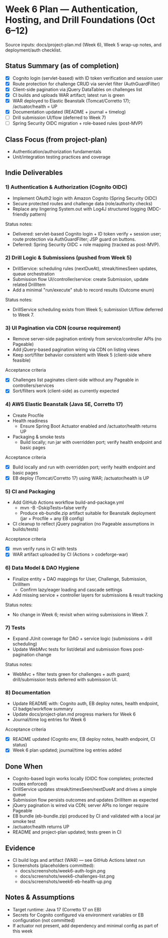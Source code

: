 # Week 6 Plan — Authentication, Hosting, and Drill Foundations (Oct 6–12)

Source inputs: docs/project-plan.md (Week 6), Week 5 wrap-up notes, and deployment/auth checklist.

## Status Summary (as of completion)
- [x] Cognito login (servlet-based) with ID token verification and session user
- [x] Route protection for challenge CRUD via servlet filter (AuthGuardFilter)
- [x] Client-side pagination via jQuery DataTables on challenges list
- [x] CI builds and uploads WAR artifact; latest run is green
- [x] WAR deployed to Elastic Beanstalk (Tomcat/Corretto 17); /actuator/health = UP
- [x] Documentation updated (README + journal + timelog)
- [ ] Drill submission UI/flow (deferred to Week 7)
- [ ] Spring Security OIDC migration + role-based rules (post-MVP)

## Class Focus (from project-plan)
- Authentication/authorization fundamentals
- Unit/integration testing practices and coverage

## Indie Deliverables

### 1) Authentication & Authorization (Cognito OIDC)
- Implement OAuth2 login with Amazon Cognito (Spring Security OIDC)
- Secure protected routes and challenge data (role/authority checks)
- Replace any lingering System.out with Log4J structured logging (MDC-friendly pattern)

Status notes:
- Delivered: servlet-based Cognito login + ID token verify + session user; route protection via AuthGuardFilter; JSP guard on buttons.
- Deferred: Spring Security OIDC + role mapping (tracked as post-MVP).

### 2) Drill Logic & Submissions (pushed from Week 5)
- DrillService: scheduling rules (nextDueAt), streak/timesSeen updates, queue orchestration
- Submission flow UI/controller/service: create Submission, update related DrillItem
- Add a minimal "run/execute" stub to record results (Outcome enum)

Status notes:
- DrillService scheduling exists from Week 5; submission UI/flow deferred to Week 7.

### 3) UI Pagination via CDN (course requirement)
- Remove server-side pagination entirely from service/controller APIs (no Pageable)
- Add jQuery-based pagination wiring via CDN on listing views
- Keep sort/filter behavior consistent with Week 5 (client-side where feasible)

Acceptance criteria
- [x] Challenges list paginates client-side without any Pageable in controllers/services
- [x] Sort/filters work (client-side) as currently expected

### 4) AWS Elastic Beanstalk (Java SE, Corretto 17)
- Create Procfile
- Health readiness
  - Ensure Spring Boot Actuator enabled and /actuator/health returns UP
- Packaging & smoke tests
  - Build locally; run jar with overridden port; verify health endpoint and basic pages

Acceptance criteria
- [x] Build locally and run with overridden port; verify health endpoint and basic pages
- [x] EB deploy (Tomcat/Corretto 17) using WAR; /actuator/health is UP

### 5) CI and Packaging
- Add GitHub Actions workflow build-and-package.yml
  - mvn -B -DskipTests=false verify
  - Produce eb-bundle.zip artifact suitable for Beanstalk deployment (jar + Procfile + any EB config)
- CI cleanup to reflect jQuery pagination (no Pageable assumptions in builds/tests)

Acceptance criteria
- [x] mvn verify runs in CI with tests
- [x] WAR artifact uploaded by CI (Actions > codeforge-war)

### 6) Data Model & DAO Hygiene
- Finalize entity + DAO mappings for User, Challenge, Submission, DrillItem
  - Confirm lazy/eager loading and cascade settings
- Add missing service + controller layers for submissions & result tracking

Status notes:
- No change in Week 6; revisit when wiring submissions in Week 7.

### 7) Tests
- Expand JUnit coverage for DAO + service logic (submissions + drill scheduling)
- Update WebMvc tests for list/detail and submission flows post-pagination change

Status notes:
- WebMvc + filter tests green for challenges + auth guard; drill/submission tests deferred with submission UI.

### 8) Documentation
- Update README with: Cognito auth, EB deploy notes, health endpoint, CI badge/workflow summary
- Update docs/project-plan.md progress markers for Week 6
- Journal/time log entries for Week 6

Acceptance criteria
- [x] README updated (Cognito env, EB deploy notes, health endpoint, CI status)
- [x] Week 6 plan updated; journal/time log entries added

## Done When
- Cognito-based login works locally (OIDC flow completes; protected routes enforced)
- DrillService updates streak/timesSeen/nextDueAt and drives a simple queue
- Submission flow persists outcomes and updates DrillItem as expected
- jQuery pagination is wired via CDN; server APIs no longer require Pageable
- EB bundle (eb-bundle.zip) produced by CI and validated with a local jar smoke test
- /actuator/health returns UP
- README and project-plan updated; tests green in CI

## Evidence
- CI build logs and artifact (WAR) — see GitHub Actions latest run
- Screenshots (placeholders committed):
  - docs/screenshots/week6-auth-login.png
  - docs/screenshots/week6-challenges-list.png
  - docs/screenshots/week6-eb-health-up.png

## Notes & Assumptions
- Target runtime: Java 17 (Corretto 17 on EB)
- Secrets for Cognito configured via environment variables or EB configuration (not committed)
- If actuator not present, add dependency and minimal config as part of this week
